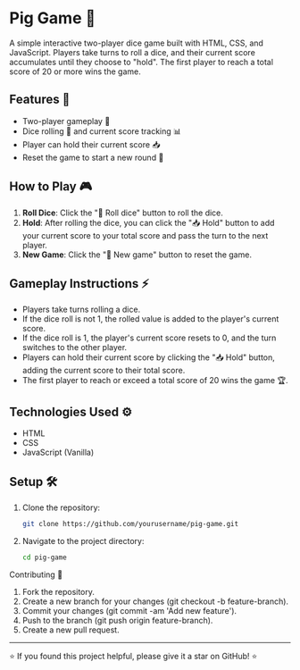 # Pig Game 🎲

A simple interactive two-player dice game built with HTML, CSS, and JavaScript. Players take turns to roll a dice, and their current score accumulates until they choose to "hold". The first player to reach a total score of 20 or more wins the game.

## Features 🚀

- Two-player gameplay 👥
- Dice rolling 🎲 and current score tracking 📊
- Player can hold their current score 📥
- Reset the game to start a new round 🔄

## How to Play 🎮

1. **Roll Dice**: Click the "🎲 Roll dice" button to roll the dice.
2. **Hold**: After rolling the dice, you can click the "📥 Hold" button to add your current score to your total score and pass the turn to the next player.
3. **New Game**: Click the "🔄 New game" button to reset the game.

## Gameplay Instructions ⚡

- Players take turns rolling a dice.
- If the dice roll is not 1, the rolled value is added to the player's current score.
- If the dice roll is 1, the player's current score resets to 0, and the turn switches to the other player.
- Players can hold their current score by clicking the "📥 Hold" button, adding the current score to their total score.
- The first player to reach or exceed a total score of 20 wins the game 🏆.

## Technologies Used ⚙️

- HTML
- CSS
- JavaScript (Vanilla)

## Setup 🛠️

1. Clone the repository:

   ```bash
   git clone https://github.com/yourusername/pig-game.git

1. Navigate to the project directory:
   
   ```bash
   cd pig-game


Contributing 🤝
1. Fork the repository.
2. Create a new branch for your changes (git checkout -b feature-branch).
3. Commit your changes (git commit -am 'Add new feature').
4. Push to the branch (git push origin feature-branch).
5. Create a new pull request.

---

⭐️ If you found this project helpful, please give it a star on GitHub! ⭐️
